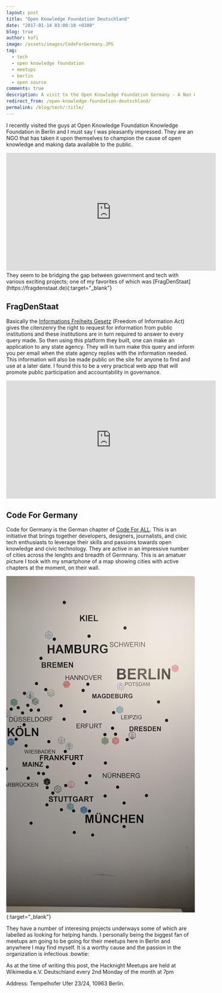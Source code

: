 ```yaml
---
layout: post
title: "Open Knowledge Foundation Deutschland"
date: "2017-01-14 03:00:10 +0100"
blog: true
author: kofi
image: /assets/images/CodeForGermany.JPG
tag:
  - tech
  - open knowledge foundation
  - meetups
  - berlin
  - open source
comments: true
description: A visit to the Open Knowledge Foundation Germany - A Non Governmental Organization making great strides in using tech to promote civic participation in governance and the availability of data to the populace.
redirect_from: /open-knowledge-foundation-deutschland/
permalink: /blog/tech/:title/
---
```


I recently visited the guys at Open Knowledge Foundation Knowledge Foundation in Berlin and I must say I was pleasantly impressed. They are an NGO that has taken it upon themselves to champion the cause of open knowledge and making data available to the public.
<iframe width="560" height="315" src="https://www.youtube.com/embed/TQjZHRa5_78" frameborder="0" allowfullscreen></iframe>
They seem to be  bridging the gap between government and tech with various exciting projects; one of my favorites of which was [FragDenStaat](https://fragdenstaat.de){:target="_blank"}

## FragDenStaat

Basically the [Informations Freiheits Gesetz](https://www.gesetze-im-internet.de/ifg/BJNR272200005.html) (Freedom of Information Act) gives the citenzenry the right to request for information from public institutions and these institutions are in turn required to answer to every query made. So then using this platform they built, one can make an application to any state agency. They will in turn make this query and inform you per email when the state agency replies with the information needed. This information will also be made public on the site for anyone to find and use at a later date. I found this to be a very practical web app that will promote public participation and accountability in governance.

<iframe width="560" height="315" src="https://www.youtube.com/embed/SJx2oEKl6WA" frameborder="0" allowfullscreen></iframe>

## Code For Germany

Code for Germany is the German chapter of [Code For ALL](https://codeforall.org). This is an initiative that brings together developers, designers, journalists, and civic tech enthusiasts to leverage their skills and passions towards open knowledge and civic technology. They are active in an impressive number of cities across the lenghts and breadth of Germnany. This is an amatuer picture I took with my smartphone of a map showing cities with active chapters at the moment, on their wall.

[![Map showing Code For Germany locations](/assets/images/CodeForGermany.JPG)](http://codefor.de){:target="_blank"}


They have a number of interesing projects underways some of which are labelled as looking for helping hands. I personally being the biggest fan of meetups am going to be going for their meetups here in Berlin and anywhere I may find myself. It is a worthy cause and the passion in the organization is infectious :bowtie:

As at the time of writing this post, the Hacknight Meetups are held at Wikimedia e.V. Deutschland every 2nd Monday of the month at 7pm

Address:  Tempelhofer Ufer 23/24,
          10963 Berlin.
